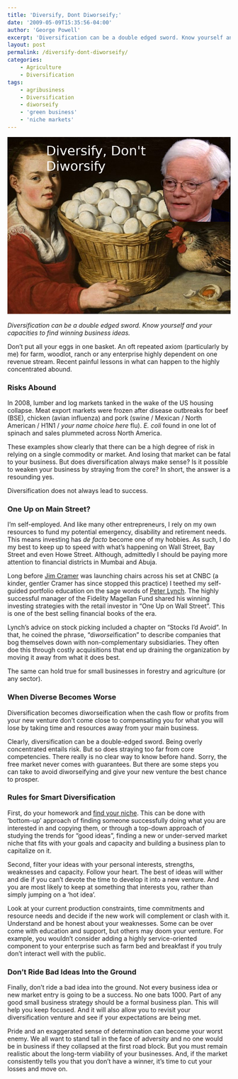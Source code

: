 ```yaml
---
title: 'Diversify, Dont Diworseify;'
date: '2009-05-09T15:35:56-04:00'
author: 'George Powell'
excerpt: 'Diversification can be a double edged sword. Know yourself and your capacities to find winning business ideas.'
layout: post
permalink: /diversify-dont-diworseify/
categories:
    - Agriculture
    - Diversification
tags:
    - agribusiness
    - Diversification
    - diworseify
    - 'green business'
    - 'niche markets'
---
```

![Trees on Farms in BC](/assets/images/DiversifyDontDiworsify.jpg)

*Diversification can be a double edged sword. Know yourself and your capacities to find winning business ideas.*

Don’t put all your eggs in one basket. An oft repeated axiom (particularly by me) for farm, woodlot, ranch or any enterprise highly dependent on one revenue stream. Recent painful lessons in what can happen to the highly concentrated abound.

### Risks Abound

In 2008, lumber and log markets tanked in the wake of the US housing collapse. Meat export markets were frozen after disease outbreaks for beef (BSE), chicken (avian influenza) and pork (swine / Mexican / North American / H1N1 / *your name choice here* flu). *E. coli* found in one lot of spinach and sales plummeted across North America.

These examples show clearly that there can be a high degree of risk in relying on a single commodity or market. And losing that market can be fatal to your business. But does diversification always make sense? Is it possible to weaken your business by straying from the core? In short, the answer is a resounding yes.

Diversification does not always lead to success.

### One Up on Main Street?

I’m self-employed. And like many other entrepreneurs, I rely on my own resources to fund my potential emergency, disability and retirement needs. This means investing has *de facto* become one of my hobbies. As such, I do my best to keep up to speed with what’s happening on Wall Street, Bay Street and even Howe Street. Although, admittedly I should be paying more attention to financial districts in Mumbai and Abuja.

Long before [Jim Cramer](https://www.cnbc.com/jim-cramer/) was launching chairs across his set at CNBC (a kinder, gentler Cramer has since stopped this practice) I teethed my self-guided portfolio education on the sage words of [Peter Lynch](https://en.wikipedia.org/wiki/Peter_Lynch). The highly successful manager of the Fidelity Magellan Fund shared his winning investing strategies with the retail investor in “One Up on Wall Street”. This is one of the best selling financial books of the era.

Lynch’s advice on stock picking included a chapter on “Stocks I’d Avoid”. In that, he coined the phrase, “di*worse*ification” to describe companies that bog themselves down with non-complementary subsidiaries. They often doe this through costly acquisitions that end up draining the organization by moving it away from what it does best.

The same can hold true for small businesses in forestry and agriculture (or any sector).

### When Diverse Becomes Worse

Diversification becomes diworseification when the cash flow or profits from your new venture don’t come close to compensating you for what you will lose by taking time and resources away from your main business.

Clearly, diversification can be a double-edged sword. Being overly concentrated entails risk. But so does straying too far from core competencies. There really is no clear way to know before hand. Sorry, the free market never comes with guarantees. But there are some steps you can take to avoid diworseifying and give your new venture the best chance to prosper.

### Rules for Smart Diversification

First, do your homework and [find your niche](http://www.agforinsight.com/a-lesson-from-dr-seuss-in-protecting-your-niche/). This can be done with ‘bottom-up’ approach of finding someone successfully doing what you are interested in and copying them, or through a top-down approach of studying the trends for “good ideas”, finding a new or under-served market niche that fits with your goals and capacity and building a business plan to capitalize on it.

Second, filter your ideas with your personal interests, strengths, weaknesses and capacity. Follow your heart. The best of ideas will wither and die if you can’t devote the time to develop it into a new venture. And you are most likely to keep at something that interests you, rather than simply jumping on a ‘hot idea’.

Look at your current production constraints, time commitments and resource needs and decide if the new work will complement or clash with it. Understand and be honest about your weaknesses. Some can be over come with education and support, but others may doom your venture. For example, you wouldn’t consider adding a highly service-oriented component to your enterprise such as farm bed and breakfast if you truly don’t interact well with the public.

### Don’t Ride Bad Ideas Into the Ground

Finally, don’t ride a bad idea into the ground. Not every business idea or new market entry is going to be a success. No one bats 1000. Part of any good small business strategy should be a formal business plan. This will help you keep focused. And it will also allow you to revisit your diversification venture and see if your expectations are being met.

Pride and an exaggerated sense of determination can become your worst enemy. We all want to stand tall in the face of adversity and no one would be in business if they collapsed at the first road block. But you must remain realistic about the long-term viability of your businesses. And, if the market consistently tells you that you don’t have a winner, it’s time to cut your losses and move on.
